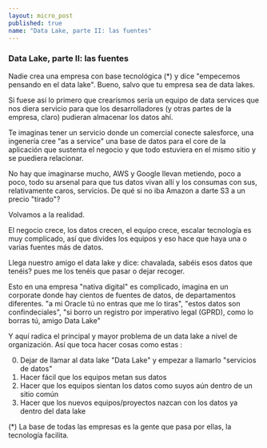 ```yaml
---
layout: micro_post
published: true
name: "Data Lake, parte II: las fuentes"
---
```


### Data Lake, parte II: las fuentes

Nadie crea una empresa con base tecnológica (*) y dice "empecemos pensando en el data lake". Bueno, salvo que tu empresa sea de data lakes.

Si fuese así lo primero que crearísmos sería un equipo de data services que nos diera servicio para que los desarrolladores (y otras partes de la empresa, claro) pudieran almacenar los datos ahí.

Te imaginas tener un servicio donde un comercial conecte salesforce, una ingenería cree "as a service" una base de datos para el core de la aplicación que sustenta el negocio y que todo estuviera en el mismo sitio y se puediera relacionar. 

No hay que imaginarse mucho, AWS y Google llevan metiendo, poco a poco, todo su arsenal para que tus datos vivan allí y los consumas con sus, relativamente caros, servicios. De qué si no iba Amazon a darte S3 a un precio "tirado"?

Volvamos a la realidad.

El negocio crece, los datos crecen, el equipo crece, escalar tecnología es muy complicado, así que divides los equipos y eso hace que haya una o varias fuentes más de datos.

Llega nuestro amigo el data lake y dice: chavalada, sabéis esos datos que tenéis? pues me los tenéis que pasar o dejar recoger.

Esto en una empresa "nativa digital" es complicado, imagina en un corporate donde hay cientos de fuentes de datos, de departamentos diferentes. "a mi Oracle tú no entras que me lo tiras", "estos datos son confindeciales", "si borro un registro por imperativo legal (GPRD), como lo borras tú, amigo Data Lake"

Y aquí radica el principal y mayor problema de un data lake a nivel de organización. Así que toca hacer cosas como estas :

0. Dejar de llamar al data lake "Data Lake" y empezar a llamarlo "servicios de datos"
1. Hacer fácil que los equipos metan sus datos
2. Hacer que los equipos sientan los datos como suyos aún dentro de un sitio común
3. Hacer que los nuevos equipos/proyectos nazcan con los datos ya dentro del data lake 












(*) La base de todas las empresas es la gente que pasa por ellas, la tecnología facilita.


